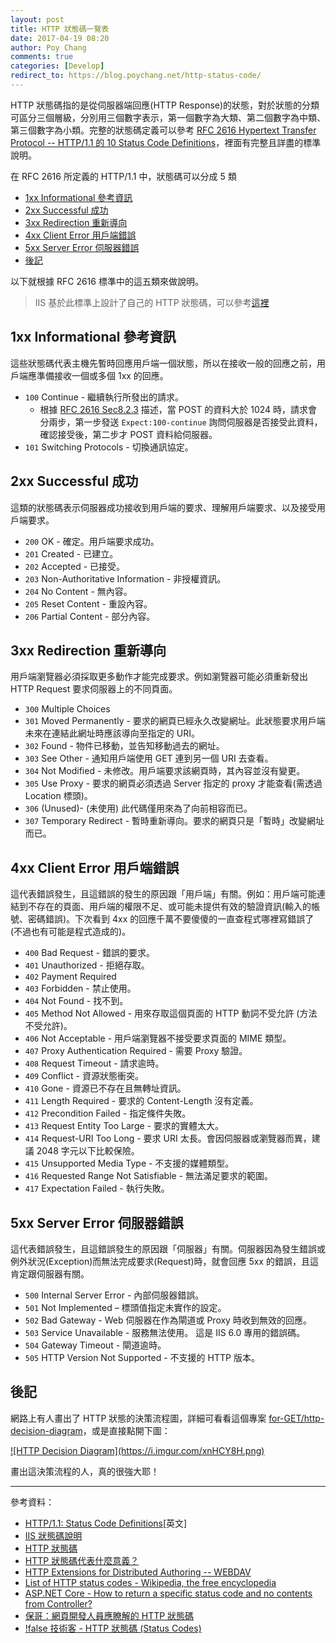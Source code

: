 ```yaml
---
layout: post
title: HTTP 狀態碼一覽表
date: 2017-04-19 08:20
author: Poy Chang
comments: true
categories: [Develop]
redirect_to: https://blog.poychang.net/http-status-code/
---
```


HTTP 狀態碼指的是從伺服器端回應(HTTP Response)的狀態，對於狀態的分類可區分三個層級，分別用三個數字表示，第一個數字為大類、第二個數字為中類、第三個數字為小類。完整的狀態碼定義可以參考 [RFC 2616 Hypertext Transfer Protocol -- HTTP/1.1 的 10 Status Code Definitions](https://tools.ietf.org/html/rfc2616#section-10)，裡面有完整且詳盡的標準說明。

在 RFC 2616 所定義的 HTTP/1.1 中，狀態碼可以分成 5 類

- [1xx Informational 參考資訊](#1xx-informational-%e5%8f%83%e8%80%83%e8%b3%87%e8%a8%8a)
- [2xx Successful 成功](#2xx-successful-%e6%88%90%e5%8a%9f)
- [3xx Redirection 重新導向](#3xx-redirection-%e9%87%8d%e6%96%b0%e5%b0%8e%e5%90%91)
- [4xx Client Error 用戶端錯誤](#4xx-client-error-%e7%94%a8%e6%88%b6%e7%ab%af%e9%8c%af%e8%aa%a4)
- [5xx Server Error 伺服器錯誤](#5xx-server-error-%e4%bc%ba%e6%9c%8d%e5%99%a8%e9%8c%af%e8%aa%a4)
- [後記](#%e5%be%8c%e8%a8%98)

以下就根據 RFC 2616 標準中的這五類來做說明。

> IIS 基於此標準上設計了自己的 HTTP 狀態碼，可以參考[這裡](https://support.microsoft.com/zh-tw/help/943891/the-http-status-code-in-iis-7-0--iis-7-5--and-iis-8-0)

## 1xx Informational 參考資訊

這些狀態碼代表主機先暫時回應用戶端一個狀態，所以在接收一般的回應之前，用戶端應準備接收一個或多個 1xx 的回應。

- `100` Continue - 繼續執行所發出的請求。
  - 根據 [RFC 2616 Sec8.2.3](http://www.w3.org/Protocols/rfc2616/rfc2616-sec8.html#sec8.2.3) 描述，當 POST 的資料大於 1024 時，請求會分兩步，第一步發送 `Expect:100-continue` 詢問伺服器是否接受此資料，確認接受後，第二步才 POST 資料給伺服器。
- `101` Switching Protocols - 切換通訊協定。

## 2xx Successful 成功

這類的狀態碼表示伺服器成功接收到用戶端的要求、理解用戶端要求、以及接受用戶端要求。

- `200` OK - 確定。用戶端要求成功。
- `201` Created - 已建立。
- `202` Accepted - 已接受。
- `203` Non-Authoritative Information - 非授權資訊。
- `204` No Content - 無內容。
- `205` Reset Content - 重設內容。
- `206` Partial Content - 部分內容。

## 3xx Redirection 重新導向

用戶端瀏覽器必須採取更多動作才能完成要求。例如瀏覽器可能必須重新發出 HTTP Request 要求伺服器上的不同頁面。

- `300` Multiple Choices
- `301` Moved Permanently - 要求的網頁已經永久改變網址。此狀態要求用戶端未來在連結此網址時應該導向至指定的 URI。
- `302` Found - 物件已移動，並告知移動過去的網址。
- `303` See Other - 通知用戶端使用 GET 連到另一個 URI 去查看。
- `304` Not Modified - 未修改。用戶端要求該網頁時，其內容並沒有變更。
- `305` Use Proxy - 要求的網頁必須透過 Server 指定的 proxy 才能查看(需透過 Location 標頭)。
- `306` (Unused)- (未使用) 此代碼僅用來為了向前相容而已。
- `307` Temporary Redirect - 暫時重新導向。要求的網頁只是「暫時」改變網址而已。

## 4xx Client Error 用戶端錯誤

這代表錯誤發生，且這錯誤的發生的原因跟「用戶端」有關。例如：用戶端可能連結到不存在的頁面、用戶端的權限不足、或可能未提供有效的驗證資訊(輸入的帳號、密碼錯誤)。下次看到 4xx 的回應千萬不要傻傻的一直查程式哪裡寫錯誤了(不過也有可能是程式造成的)。

- `400` Bad Request - 錯誤的要求。
- `401` Unauthorized - 拒絕存取。
- `402` Payment Required
- `403` Forbidden - 禁止使用。
- `404` Not Found - 找不到。
- `405` Method Not Allowed - 用來存取這個頁面的 HTTP 動詞不受允許 (方法不受允許)。
- `406` Not Acceptable - 用戶端瀏覽器不接受要求頁面的 MIME 類型。
- `407` Proxy Authentication Required - 需要 Proxy 驗證。
- `408` Request Timeout - 請求逾時。
- `409` Conflict - 資源狀態衝突。
- `410` Gone - 資源已不存在且無轉址資訊。
- `411` Length Required - 要求的 Content-Length 沒有定義。
- `412` Precondition Failed - 指定條件失敗。
- `413` Request Entity Too Large - 要求的實體太大。
- `414` Request-URI Too Long - 要求 URI 太長。會因伺服器或瀏覽器而異，建議 2048 字元以下比較保險。
- `415` Unsupported Media Type - 不支援的媒體類型。
- `416` Requested Range Not Satisfiable - 無法滿足要求的範圍。
- `417` Expectation Failed - 執行失敗。

## 5xx Server Error 伺服器錯誤

這代表錯誤發生，且這錯誤發生的原因跟「伺服器」有關。伺服器因為發生錯誤或例外狀況(Exception)而無法完成要求(Request)時，就會回應 5xx 的錯誤，且這肯定跟伺服器有關。

- `500` Internal Server Error - 內部伺服器錯誤。
- `501` Not Implemented – 標頭值指定未實作的設定。
- `502` Bad Gateway - Web 伺服器在作為閘道或 Proxy 時收到無效的回應。
- `503` Service Unavailable - 服務無法使用。 這是 IIS 6.0 專用的錯誤碼。
- `504` Gateway Timeout - 閘道逾時。
- `505` HTTP Version Not Supported - 不支援的 HTTP 版本。

## 後記

網路上有人畫出了 HTTP 狀態的決策流程圖，詳細可看看這個專案 [for-GET/http-decision-diagram](https://github.com/for-GET/http-decision-diagram)，或是直接點開下圖：

<a href="https://i.imgur.com/xnHCY8H.png" target="_blank">
  ![HTTP Decision Diagram](https://i.imgur.com/xnHCY8H.png)
</a>

畫出這決策流程的人，真的很強大耶！

---

參考資料：

- [HTTP/1.1: Status Code Definitions](http://www.w3.org/Protocols/rfc2616/rfc2616-sec10.html)[英文]
- [IIS 狀態碼說明](http://support.microsoft.com/kb/318380/zh-tw)
- [HTTP 狀態碼](http://vincent119.blogspot.com/2008/06/100-continue-client-client-client.html)
- [HTTP 狀態碼代表什麼意義？](http://www.dmedia.centerbbs.com/blog/index.php?load=read&id=246)
- [HTTP Extensions for Distributed Authoring -- WEBDAV](http://www.webdav.org/specs/rfc2518.html)
- [List of HTTP status codes - Wikipedia, the free encyclopedia](http://en.wikipedia.org/wiki/List_of_HTTP_status_codes)
- [ASP.NET Core - How to return a specific status code and no contents from Controller?](http://stackoverflow.com/questions/37690114/asp-net-core-how-to-return-a-specific-status-code-and-no-contents-from-control)
- [保哥：網頁開發人員應瞭解的 HTTP 狀態碼](http://blog.miniasp.com/post/2009/01/16/Web-developer-should-know-about-HTTP-Status-Code.aspx)
- [!false 技術客 - HTTP 狀態碼 (Status Codes)](https://notfalse.net/48/http-status-codes)
